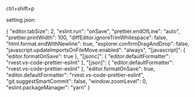 ctrl+shift+p 

setting.json:

{
    "editor.tabSize": 2,
    "eslint.run": "onSave",
    "prettier.endOfLine": "auto",
    "prettier.printWidth": 100,
    "diffEditor.ignoreTrimWhitespace": false,
    "html.format.endWithNewline": true,
    "explorer.confirmDragAndDrop": false,
    "javascript.updateImportsOnFileMove.enabled": "always",
    "[javascript]": {
      "editor.formatOnSave": true
    },
    "[jsonc]": {
      "editor.defaultFormatter": "rvest.vs-code-prettier-eslint"
    },
    "[json]": {
      "editor.defaultFormatter": "rvest.vs-code-prettier-eslint"
    },
    "editor.formatOnSave": true,
    "editor.defaultFormatter": "rvest.vs-code-prettier-eslint",
    "git.suggestSmartCommit": false,
    "window.zoomLevel": 0,
    "eslint.packageManager": "yarn"
  }